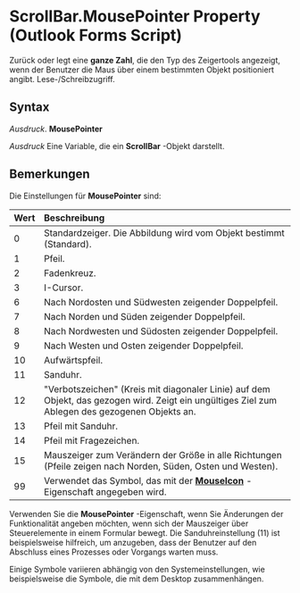 
# ScrollBar.MousePointer Property (Outlook Forms Script)

Zurück oder legt eine  **ganze Zahl**, die den Typ des Zeigertools angezeigt, wenn der Benutzer die Maus über einem bestimmten Objekt positioniert angibt. Lese-/Schreibzugriff.


## Syntax

 _Ausdruck_. **MousePointer**

 _Ausdruck_ Eine Variable, die ein **ScrollBar** -Objekt darstellt.


## Bemerkungen

Die Einstellungen für  **MousePointer** sind:



|**Wert**|**Beschreibung**|
|:-----|:-----|
|0|Standardzeiger. Die Abbildung wird vom Objekt bestimmt (Standard).|
|1|Pfeil.|
|2|Fadenkreuz.|
|3|I-Cursor.|
|6|Nach Nordosten und Südwesten zeigender Doppelpfeil.|
|7|Nach Norden und Süden zeigender Doppelpfeil.|
|8|Nach Nordwesten und Südosten zeigender Doppelpfeil.|
|9|Nach Westen und Osten zeigender Doppelpfeil.|
|10|Aufwärtspfeil.|
|11|Sanduhr.|
|12|"Verbotszeichen" (Kreis mit diagonaler Linie) auf dem Objekt, das gezogen wird. Zeigt ein ungültiges Ziel zum Ablegen des gezogenen Objekts an.|
|13|Pfeil mit Sanduhr.|
|14|Pfeil mit Fragezeichen.|
|15|Mauszeiger zum Verändern der Größe in alle Richtungen (Pfeile zeigen nach Norden, Süden, Osten und Westen).|
|99|Verwendet das Symbol, das mit der  **[MouseIcon](bfca3942-5797-88c6-6c44-f3195373d483.md)** -Eigenschaft angegeben wird.|
Verwenden Sie die  **MousePointer** -Eigenschaft, wenn Sie Änderungen der Funktionalität angeben möchten, wenn sich der Mauszeiger über Steuerelemente in einem Formular bewegt. Die Sanduhreinstellung (11) ist beispielsweise hilfreich, um anzugeben, dass der Benutzer auf den Abschluss eines Prozesses oder Vorgangs warten muss.

Einige Symbole variieren abhängig von den Systemeinstellungen, wie beispielsweise die Symbole, die mit dem Desktop zusammenhängen.


